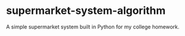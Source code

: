 # supermarket-system-algorithm
A simple supermarket system built in Python for my college homework.
